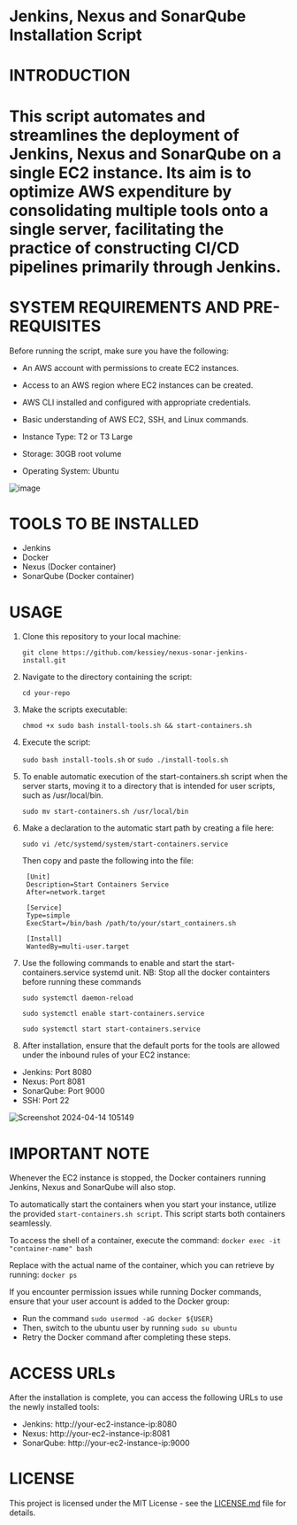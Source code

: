 
# Jenkins, Nexus and SonarQube Installation Script

# INTRODUCTION

# This script automates and streamlines the deployment of Jenkins, Nexus and SonarQube on a single EC2 instance. Its aim is to optimize AWS expenditure by consolidating multiple tools onto a single server, facilitating the practice of constructing CI/CD pipelines primarily through Jenkins.

# SYSTEM REQUIREMENTS AND PRE-REQUISITES
Before running the script, make sure you have the following:

* An AWS account with permissions to create EC2 instances.
* Access to an AWS region where EC2 instances can be created.
* AWS CLI installed and configured with appropriate credentials.
* Basic understanding of AWS EC2, SSH, and Linux commands.

* Instance Type: T2 or T3 Large
* Storage: 30GB root volume
* Operating System: Ubuntu

![image](https://github.com/kessiey/nexus-sonar-jenkins-install/assets/122237149/2b467293-8c50-48c8-a969-1aea348862e5)

# TOOLS TO BE INSTALLED
* Jenkins
* Docker
* Nexus (Docker container)
* SonarQube (Docker container)

# USAGE
1. Clone this repository to your local machine:
   
   `git clone https://github.com/kessiey/nexus-sonar-jenkins-install.git`
     
2. Navigate to the directory containing the script:
   
   `cd your-repo`
     
3. Make the scripts executable:

   `chmod +x sudo bash install-tools.sh && start-containers.sh`

4. Execute the script:
   
   `sudo bash install-tools.sh` or `sudo ./install-tools.sh`

5. To enable automatic execution of the start-containers.sh script when the server starts, moving it to a directory that is intended for user scripts, such as /usr/local/bin.

   `sudo mv start-containers.sh /usr/local/bin`

6. Make a declaration to the automatic start path by creating a file here:

   `sudo vi /etc/systemd/system/start-containers.service`

   Then copy and paste the following into the file:
   ```
    [Unit]
    Description=Start Containers Service
    After=network.target
 
    [Service]
    Type=simple
    ExecStart=/bin/bash /path/to/your/start_containers.sh
 
    [Install]
    WantedBy=multi-user.target

7. Use the following commands to enable and start the start-containers.service systemd unit.
   NB: Stop all the docker containters before running these commands
   ```
   sudo systemctl daemon-reload
 
   sudo systemctl enable start-containers.service
 
   sudo systemctl start start-containers.service

9. After installation, ensure that the default ports for the tools are allowed under the inbound rules of your EC2 instance:
* Jenkins: Port 8080
* Nexus: Port 8081
* SonarQube: Port 9000
* SSH: Port 22

![Screenshot 2024-04-14 105149](https://github.com/kessiey/nexus-sonar-jenkins-install/assets/122237149/596fa2d5-ad1a-42f5-9865-a08d25439e3f)

# IMPORTANT NOTE
Whenever the EC2 instance is stopped, the Docker containers running Jenkins, Nexus and SonarQube will also stop.

To automatically start the containers when you start your instance, utilize the provided `start-containers.sh script`. This script starts both containers seamlessly.

To access the shell of a container, execute the command: `docker exec -it "container-name" bash`

Replace <container-name> with the actual name of the container, which you can retrieve by running: `docker ps`

If you encounter permission issues while running Docker commands, ensure that your user account is added to the Docker group:
* Run the command `sudo usermod -aG docker ${USER}`
* Then, switch to the ubuntu user by running `sudo su ubuntu`
* Retry the Docker command after completing these steps.

# ACCESS URLs
After the installation is complete, you can access the following URLs to use the newly installed tools:

* Jenkins: http://your-ec2-instance-ip:8080
* Nexus: http://your-ec2-instance-ip:8081
* SonarQube: http://your-ec2-instance-ip:9000

# LICENSE
This project is licensed under the MIT License - see the [LICENSE.md](https://chat.openai.com/c/LICENSE.md) file for details.
